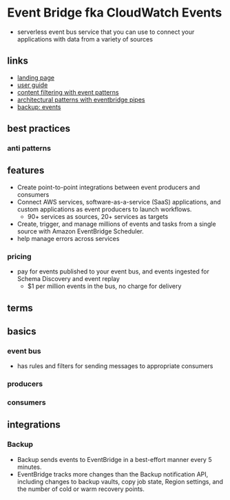 # Event Bridge fka CloudWatch Events

- serverless event bus service that you can use to connect your applications with data from a variety of sources

## links

- [landing page](https://aws.amazon.com/eventbridge/?did=ap_card&trk=ap_card)
- [user guide](https://docs.aws.amazon.com/eventbridge/latest/userguide/eb-what-is.html)
- [content filtering with event patterns](https://docs.aws.amazon.com/eventbridge/latest/userguide/content-filtering-with-event-patterns.html)
- [architectural patterns with eventbridge pipes](https://aws.amazon.com/blogs/compute/implementing-architectural-patterns-with-amazon-eventbridge-pipes/)
- [backup: events](https://docs.aws.amazon.com/aws-backup/latest/devguide/eventbridge.html)

## best practices

### anti patterns

## features

- Create point-to-point integrations between event producers and consumers
- Connect AWS services, software-as-a-service (SaaS) applications, and custom applications as event producers to launch workflows.
  - 90+ services as sources, 20+ services as targets
- Create, trigger, and manage millions of events and tasks from a single source with Amazon EventBridge Scheduler.
- help manage errors across services

### pricing

- pay for events published to your event bus, and events ingested for Schema Discovery and event replay
  - $1 per million events in the bus, no charge for delivery

## terms

## basics

### event bus

- has rules and filters for sending messages to appropriate consumers

### producers

### consumers

## integrations

### Backup

- Backup sends events to EventBridge in a best-effort manner every 5 minutes.
- EventBridge tracks more changes than the Backup notification API, including changes to backup vaults, copy job state, Region settings, and the number of cold or warm recovery points.

